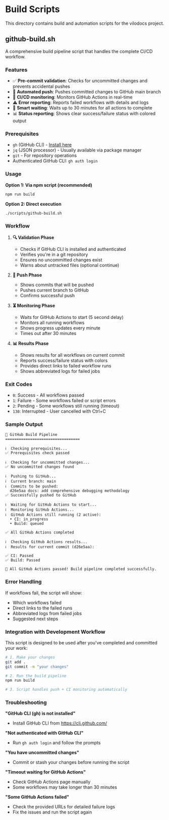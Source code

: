 # Build Scripts

This directory contains build and automation scripts for the vilodocs project.

## github-build.sh

A comprehensive build pipeline script that handles the complete CI/CD workflow.

### Features

- ✅ **Pre-commit validation**: Checks for uncommitted changes and prevents accidental pushes
- 🚀 **Automated push**: Pushes committed changes to GitHub main branch
- 👀 **CI/CD monitoring**: Monitors GitHub Actions in real-time
- ⚠️ **Error reporting**: Reports failed workflows with details and logs
- 🎯 **Smart waiting**: Waits up to 30 minutes for all actions to complete
- 📊 **Status reporting**: Shows clear success/failure status with colored output

### Prerequisites

- `gh` (GitHub CLI) - [Install here](https://cli.github.com/)
- `jq` (JSON processor) - Usually available via package manager
- `git` - For repository operations
- Authenticated GitHub CLI: `gh auth login`

### Usage

**Option 1: Via npm script (recommended)**
```bash
npm run build
```

**Option 2: Direct execution**
```bash
./scripts/github-build.sh
```

### Workflow

1. **🔍 Validation Phase**
   - Checks if GitHub CLI is installed and authenticated
   - Verifies you're in a git repository
   - Ensures no uncommitted changes exist
   - Warns about untracked files (optional continue)

2. **🚀 Push Phase**
   - Shows commits that will be pushed
   - Pushes current branch to GitHub
   - Confirms successful push

3. **⏳ Monitoring Phase**
   - Waits for GitHub Actions to start (5 second delay)
   - Monitors all running workflows
   - Shows progress updates every minute
   - Times out after 30 minutes

4. **📊 Results Phase**
   - Shows results for all workflows on current commit
   - Reports success/failure status with colors
   - Provides direct links to failed workflow runs
   - Shows abbreviated logs for failed jobs

### Exit Codes

- `0`: Success - All workflows passed
- `1`: Failure - Some workflows failed or script errors
- `2`: Pending - Some workflows still running (timeout)
- `130`: Interrupted - User cancelled with Ctrl+C

### Sample Output

```
🚀 GitHub Build Pipeline
=================================

ℹ️  Checking prerequisites...
✅ Prerequisites check passed

ℹ️  Checking for uncommitted changes...
✅ No uncommitted changes found

ℹ️  Pushing to GitHub...
ℹ️  Current branch: main
ℹ️  Commits to be pushed:
  d26e5aa docs: add comprehensive debugging methodology
✅ Successfully pushed to GitHub

ℹ️  Waiting for GitHub Actions to start...
ℹ️  Monitoring GitHub Actions...
ℹ️  GitHub Actions still running (2 active):
  • CI: in_progress
  • Build: queued

✅ All GitHub Actions completed

ℹ️  Checking GitHub Actions results...
ℹ️  Results for current commit (d26e5aa):

✅ CI: Passed
✅ Build: Passed

🎉 All GitHub Actions passed! Build pipeline completed successfully.
```

### Error Handling

If workflows fail, the script will show:
- Which workflows failed
- Direct links to the failed runs
- Abbreviated logs from failed jobs
- Suggested next steps

### Integration with Development Workflow

This script is designed to be used after you've completed and committed your work:

```bash
# 1. Make your changes
git add .
git commit -m "your changes"

# 2. Run the build pipeline
npm run build

# 3. Script handles push + CI monitoring automatically
```

### Troubleshooting

**"GitHub CLI (gh) is not installed"**
- Install GitHub CLI from https://cli.github.com/

**"Not authenticated with GitHub CLI"**
- Run `gh auth login` and follow the prompts

**"You have uncommitted changes"**
- Commit or stash your changes before running the script

**"Timeout waiting for GitHub Actions"**
- Check GitHub Actions page manually
- Some workflows may take longer than 30 minutes

**"Some GitHub Actions failed"**
- Check the provided URLs for detailed failure logs
- Fix the issues and run the script again